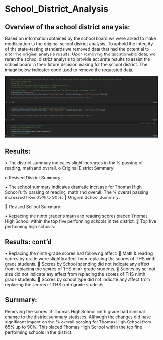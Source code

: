 # School_District_Analysis

## Overview of the school district analysis:

Based on information obtained by the school board we were asked to make modification to the original school district analysis.  To uphold the integrity of the state-testing standards we removed data that had the potential to alter the original analysis results.  Upon removing the questionable data, we reran the school district analysis to provide accurate results to assist the school board in their future decision making for the school district.  The image below indicates code used to remove the requested data.

![Image](https://github.com/bradrobe/School_District_Analysis/blob/main/PyCityShool_pics/school_analysis_code.png)
 
## Results:
•	The district summary indicates slight increases in the % passing of reading, math and overall.
o	Original District Summary:
 
o	Revised District Summary:
 

•	The school summary indicates dramatic increase for Thomas High School’s % passing of reading, math and overall.  The % overall passing increased from 65% to 90%.
	Original School Summary:
 
	Revised School Summary:
 

•	Replacing the ninth grader’s math and reading scores placed Thomas High School within the top five performing schools in the district.
	Top five performing high schools:
 
## Results: cont’d

•	Replacing the ninth-grade scores had following affect:
	Math & reading scores by grade were slightly affect from replacing the scores of THS ninth grade students. 
	Scores by School spending did not indicate any affect from replacing the scores of THS ninth grade students.
	Scores by school size did not indicate any affect from replacing the scores of THS ninth grade students.
	Scores by school type did not indicate any affect from replacing the scores of THS ninth grade students.
## Summary: 
Removing the scores of Thomas High School ninth grade had minimal change to the district summary statistics.  Although the changes did have significant impact on the % overall passing for Thomas High School from 65% up to 90%.  This placed Thomas High School within the top fine performing schools in the district.


